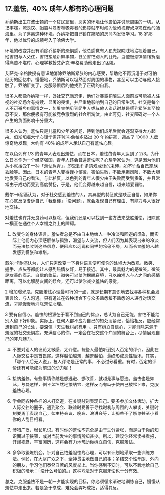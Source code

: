 ## 17.羞怯，40% 成年人都有的心理问题
乔纳斯出生在波士顿的一个贫民窟里，恶劣的环境让他害怕并讨厌周围的一切。从记事起，流浪汉、酗酒斗殴者和吸毒者的影踪就不时闯入他的视野或浮现在他的脑海里。为了逃离这种环境，乔纳斯把自己锁在简陋的房间内发愤学习。18 岁那年，他以优异的成绩考入了哈佛大学。


环境的改变并没有消除乔纳斯的恐惧感，他总感觉有人在虎视眈眈地注视着自己。他害怕与人交往，害怕接触新鲜事物，甚至害怕别人的目光。当他被恐惧情绪折磨得痛苦不堪时，心理学教授艾萨克·辛格帮助他走出了困境。


艾萨克·辛格教授有意识地消除乔纳斯紧张的内心感受，帮助他不再沉溺于对可怕经历的回忆中。慢慢地，乔纳斯可以坦然面对周围的事物，甚至可以主动与他人接触了。乔纳斯变了，克服恐惧后的他找到了正确的自我。


很多人都像乔纳斯一样，对社交充满恐惧，他们对暴露在陌生人面前或可能被人注视的社交场合有持续、显著的畏惧，并严重地影响到自己的日常生活。社交是每个人不可避免的事情之一，如果害怕见到陌生人或与他人谈话时总是感到紧张甚至惶恐不安，那你便极有可能被竞争激烈的社会所淘汰。由此可见，社交障碍对一个人产生的负面影响十分重大。


很多人认为，羞怯只是儿童和少年的问题，待到他们成年后就会逐渐变得大方起来。但斯坦福大学心理学家菲利浦·詹帕多经过 20 年的研究，调查了 10000 人后惊奇地发现，大约有 40% 的成年人承认自己有羞怯心理。


在以色列有 1/3 的青年人表现出羞怯，而在日本，羞怯的青年人达到了 2/3。为什么日本作为一个经济强国，青年人还会普遍羞怯呢？心理学家认为，这是因为他们从小就接受了一种「羞怯教育」，即受到许多清规戒律的束缚，如不许给自己家族丢脸等。因此，日本的青年人变得谨小慎微，害怕失败，不敢承担风险，不敢大胆地发表自己的看法。与此相反，以色列的青年人很少由于失败而受到责备，并且常常由于成功而受到高度赞扬，于是，他们变得越来越自信，越来越爱冒险。


戴尔·卡耐基认为，对于社交感到羞怯的人，其典型的特征就是缺乏自信，如果你在心底反复告诉自己「我很棒」「没问题」，就会发现自己有理由、有能力与人很好地交往。


对羞怯也许并无良药可以根除，但我们还是可以找到一些方法来战胜羞怯，扫除这一横亘在通往个人幸福之路上的障碍。


1. 改变你的身体语言。羞怯者总是不由自主地给人一种冷淡和回避的印象，而实际上他们内心深感胆怯与孤独，渴望与人交流，但人们因为其表现出来的冷淡而无法接收到这些信息，便回应以远离和同样的冷傲不屑，从而令害羞的人越发感到慌张和难堪。


戴尔·卡耐基认为，人们只需改变一下身体语言便可使你的处境大为改观。微笑、握手、点头等都能让人感到热情友好，易于接近。其中，最具魅力的是微笑。微笑是友善的表示、自信的象征，微笑可以使你摆脱窘境，可以缩短人与人之间的感情距离，可以化解朋友间的误会，还可以使你减少羞怯的感觉。


2 增加曝光度。克服羞怯心理最可行的一点，就是长期有意识地去找寻各种机会发表言论，与人沟通。只有通过在各种场合下与众多熟悉和不熟悉的人进行对话交流，才能慢慢地消除羞怯心理。


3 要有自信心。羞怯的根源在于看不到自己的优点，总认为自己无能，害怕不能给别人留下好印象。实际上，任何人都不应为自己的短处而紧张，恰恰相反，应经常想到自己的长处，要深信「天生我材必有用」。只有树立自信心，才能消除来源于羞涩的社交恐惧症。充满信心的你，一定会在社交这个广阔的舞台上，尽情展现自己的非凡魅力。


4. 不要对别人的议论太敏感、太介意。有些人最怕听到别人否定的评价，因此在人际交往中畏首畏尾。这样越怕越羞，越羞越怕，最终形成恶性循环。其实，「哪个人后无人说」，被人评论是正常的事，不必过分看重。有时，否定的评价还有可能成为前进的动力呢！


5. 接纳羞怯。有些事情你越是想逃避、想改善，就越是事与愿违。羞怯也是如此。与其这样，倒不如坦然地接纳它，这样反而有助于使自己放松下来，克服羞怯心理。


6. 学会同各种各样的人打交道，在关键时刻表现自己。要多参加文体活动，扩大人际交往的圈子，遇到聚会、联谊时要善于寻找时机与周围的人攀谈，关键时刻要勇于表现自己，如主持会议、晚会、演讲会等，让那些不了解你甚至小看你的人刮目相看。


7. 涉猎广泛，增长见识。有时你的羞怯不完全是由于过分紧张，而是由于你的知识面过于狭窄，或对当前发生的事情所知甚少。所以，建议你经常读书看报，开阔视野，丰富阅历，这将会有力地帮助你树立自信，克服羞怯。


8. 多争取锻炼机会。针对自己怕羞胆怯的心理，可以有计划地采取一些训练方法。例如，在大庭广众之下，全神贯注地做自己的事；多结交个性开朗、外向的朋友，学习他们泰然自若的风度举止。当你感到不安时，可以不断地给自己积极的暗示：「没什么可怕的。」这种方法对于克服羞怯也十分有效。


总之，克服羞怯不是一朝一夕能实现的目标，你必须循序渐进地训练自己，慢慢从羞怯中走出来。若是急于求成，难免会弄巧成拙，适得其反。

